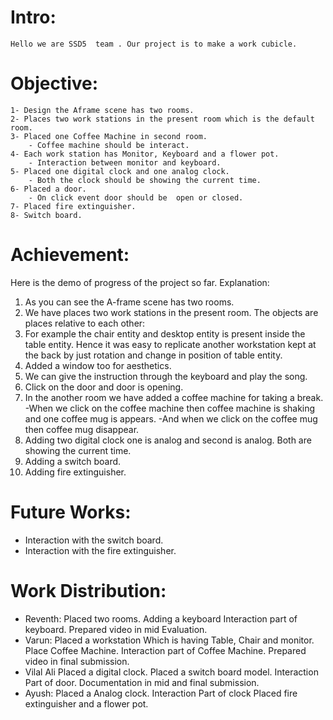 # Intro:
    Hello we are SSD5  team . Our project is to make a work cubicle. 
# Objective:
    1- Design the Aframe scene has two rooms.
    2- Places two work stations in the present room which is the default room.
    3- Placed one Coffee Machine in second room.
        - Coffee machine should be interact.
    4- Each work station has Monitor, Keyboard and a flower pot.
        - Interaction between monitor and keyboard.
    5- Placed one digital clock and one analog clock.
        - Both the clock should be showing the current time.
    6- Placed a door.
        - On click event door should be  open or closed.
    7- Placed fire extinguisher.
    8- Switch board.

# Achievement:
Here is the demo of progress of the project so far.
Explanation: 
1) As you can see the A-frame scene has two rooms. 
2) We have places two work stations in the present room. The objects are places relative to each other:
3) For example the chair entity and desktop entity is present inside the table entity. Hence it was easy to replicate another workstation kept at the back by just rotation and change in position of table entity.
4) Added a window too for aesthetics. 
5) We can give the instruction through the keyboard and play the song.
6) Click on the door and door is opening.
7) In the another room we have added a coffee machine for taking a break.
    -When we click on the coffee machine then coffee machine is shaking and  one coffee mug is appears.
    -And when we click on the coffee mug then coffee mug disappear.
8) Adding two digital clock one is analog and second is analog. Both are showing the current time.
9) Adding a switch board.
10) Adding fire extinguisher. 

# Future Works:
- Interaction with the switch board.
- Interaction with the fire extinguisher.

# Work Distribution:
- Reventh:
    Placed two rooms.
    Adding a keyboard
    Interaction part of keyboard.
    Prepared video in mid Evaluation.
- Varun:
    Placed a workstation Which is having Table, Chair and monitor.
    Place Coffee Machine.
    Interaction part of Coffee Machine.
    Prepared video in final submission.
- Vilal Ali
    Placed a digital clock.
    Placed a switch board model.
    Interaction Part of door.
    Documentation in mid and final submission.
- Ayush:
    Placed a Analog clock.
    Interaction Part of clock
    Placed fire extinguisher and a flower pot.